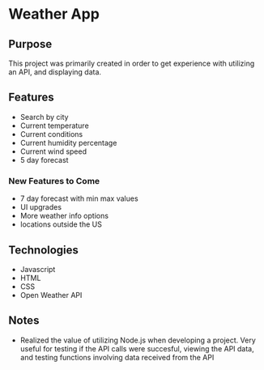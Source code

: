 <h1>Weather App</h1>

<h2>Purpose</h2>
<p>This project was primarily created in order to get experience with utilizing an API, and displaying data. </p>
<h2>Features</h2>
  <ul>
    <li>Search by city</li>
    <li>Current temperature</li>
    <li>Current conditions</li>
    <li>Current humidity percentage</li>
    <li>Current wind speed</li>
    <li>5 day forecast</li>
  </ul>
<h3>New Features to Come</h3>
<ul>
  <li>7 day forecast with min max values</li>
  <li>UI upgrades</li>
  <li>More weather info options</li>
  <li>locations outside the US</li>
</ul>
<h2>Technologies</h2>
  <ul>
    <li>Javascript</li>
    <li>HTML</li>
    <li>CSS</li>
    <li>Open Weather API</li>
  </ul>

<h2>Notes</h2>
  <ul>
    <li>Realized the value of utilizing Node.js when developing a project. Very useful for testing if the API calls were succesful, viewing the API data, and testing functions involving data received from the API </li>
  </ul>
